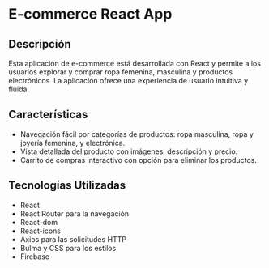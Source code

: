 # E-commerce React App

## Descripción
Esta aplicación de e-commerce está desarrollada con React y permite a los usuarios explorar y comprar ropa femenina, masculina y productos electrónicos. 
La aplicación ofrece una experiencia de usuario intuitiva y fluida.

## Características
- Navegación fácil por categorías de productos: ropa masculina, ropa y joyería femenina, y electrónica.
- Vista detallada del producto con imágenes, descripción y precio.
- Carrito de compras interactivo con opción para eliminar los productos.

## Tecnologías Utilizadas
- React
- React Router para la navegación
- React-dom
- React-icons
- Axios para las solicitudes HTTP
- Bulma y CSS para los estilos 
- Firebase
